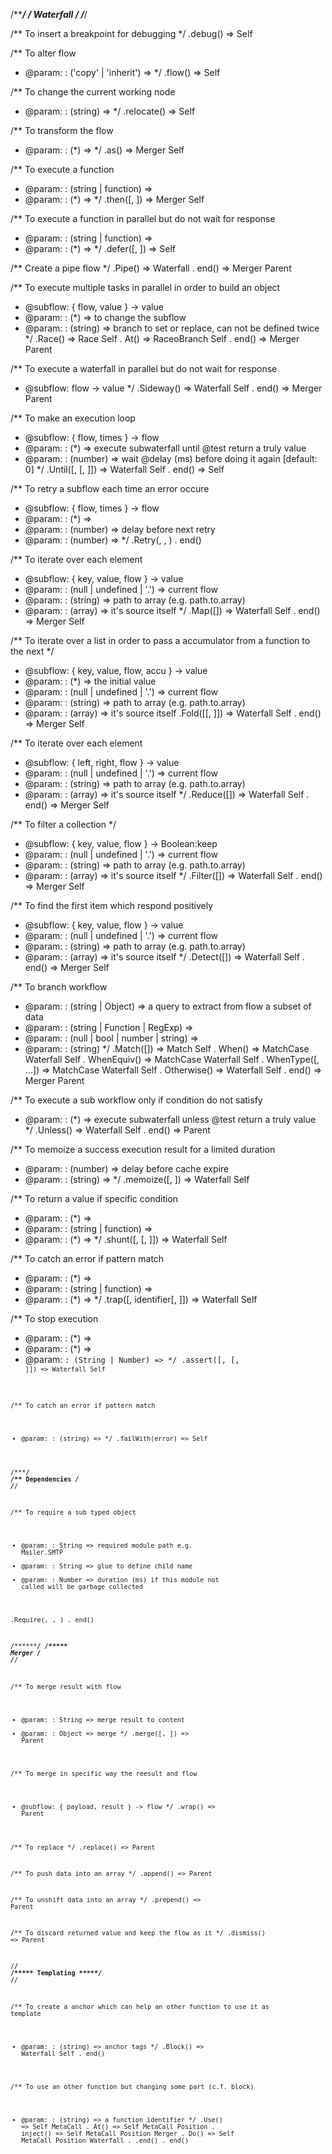 /*********************/
/**** Waterfall ******/
/*********************/

/** To insert a breakpoint for debugging
 */
.debug() => Self

/** To alter flow
 *    @param: <method>: ('copy' | 'inherit') =>
 */
.flow(<method>) => Self

/** To change the current working node
 *    @param: <location>: (string) =>
 */
.relocate(<location>) => Self

/** To transform the flow
 *    @param: <glue>: (*) =>
 */
.as(<glue>) => Merger Self

/** To execute a function
 *    @param: <identifier>: (string | function) =>
 *    @param: <glue>: (*)                       =>
 */
.then(<identifier>[, <glue>]) => Merger Self

/** To execute a function in parallel but do not wait for response
 *    @param: <identifier>: (string | function) =>
 *    @param: <glue>: (*)                       =>
 */
.defer(<identifier>[, <glue>]) => Self

/** Create a pipe flow
 */
.Pipe()  => Waterfall
.  end() => Merger Parent

/** To execute multiple tasks in parallel in order to build an object
 *    @subflow: { flow, value } -> value
 *    @param: <glue>: (*)      => to change the subflow
 *    @param: <path>: (string) => branch to set or replace, can not be defined twice
 */
.Race(<glue>) => Race Self
.  At(<path>) => RaceoBranch Self
.  end()      => Merger Parent

/** To execute a waterfall in parallel but do not wait for response
 *    @subflow: flow -> value
 */
.Sideway() => Waterfall Self
.  end()   => Merger Parent

/** To make an execution loop
 *    @subflow: { flow, times } -> flow
 *    @param: <test>: (*)       => execute subwaterfall until @test return a truly value
 *    @param: <delay>: (number) => wait @delay (ms) before doing it again [default: 0]
 */
.Until(<test>[, <delay>[, <glue>]]) => Waterfall Self
.  end()                            => Self

/** To retry a subflow each time an error occure
 *    @subflow: { flow, times } -> flow
 *    @param: <test>: (*)       => 
 *    @param: <delay>: (number) => delay before next retry
 *    @param: <count>: (number) => 
 */
.Retry(<number>, <delay>, <test>)
.  end()

/** To iterate over each element
 *    @subflow: { key, value, flow } ->  value
 *    @param: <source>: (null | undefined | '.') => current flow
 *    @param: <source>: (string)                 => path to array (e.g. path.to.array)
 *    @param: <source>: (array)                  => it's source itself
 */
.Map([<source>]) => Waterfall Self
.  end()         => Merger Self

/** To iterate over a list in order to pass a accumulator from a function to the next */
 *    @subflow: { key, value, flow, accu } ->  value
 *    @param: <accu>: (*)                        => the initial value
 *    @param: <source>: (null | undefined | '.') => current flow
 *    @param: <source>: (string)                 => path to array (e.g. path.to.array)
 *    @param: <source>: (array)                  => it's source itself
.Fold([<accu>[, <source>]]) => Waterfall Self
.  end()                    => Merger Self

/** To iterate over each element
 *    @subflow: { left, right, flow } ->  value
 *    @param: <source>: (null | undefined | '.') => current flow
 *    @param: <source>: (string)                 => path to array (e.g. path.to.array)
 *    @param: <source>: (array)                  => it's source itself
 */
.Reduce([<source>]) => Waterfall Self
.  end()            => Merger Self

/** To filter a collection */
 *    @subflow: { key, value, flow } -> Boolean:keep
 *    @param: <source>: (null | undefined | '.') => current flow
 *    @param: <source>: (string)                 => path to array (e.g. path.to.array)
 *    @param: <source>: (array)                  => it's source itself
 */
.Filter([<source>]) => Waterfall Self
.  end()            => Merger Self

/** To find the first item which respond positively
 *    @subflow: { key, value, flow } -> value
 *    @param: <source>: (null | undefined | '.') => current flow
 *    @param: <source>: (string)                 => path to array (e.g. path.to.array)
 *    @param: <source>: (array)                  => it's source itself
 */
.Detect([<source>]) => Waterfall Self
.  end()            => Merger Self

/** To branch workflow
 *    @param: <view>: (string | Object)                => a query to extract from flow a subset of data
 *    @param: <test>: (string | Function | RegExp)     => 
 *    @param: <value>: (null | bool | number | string) => 
 *    @param: <type>: (string)
 */
.Match([<view>])           => Match Self
.  When(<test>)            => MatchCase Waterfall Self
.  WhenEquiv(<value>)      => MatchCase Waterfall Self
.  WhenType(<type>[, ...]) => MatchCase Waterfall Self
.  Otherwise()             => Waterfall Self
.  end()                   => Merger Parent

/** To execute a sub workflow only if condition do not satisfy
 *    @param: <test>: (*) => execute subwaterfall unless @test return a truly value
 */
.Unless(<test>) => Waterfall Self
.  end()        => Parent

/** To memoize a success execution result for a limited duration
 *    @param: <duration>: (number) => delay before cache expire
 *    @param: <key>: (string)      => 
 */
.memoize(<duration>[, <key>]) => Waterfall Self

/** To return a value if specific condition
 *    @param: <test>: (*)                       =>
 *    @param: <identifier>: (string | function) =>
 *    @param: <glue>: (*)                       =>
 */
.shunt(<test>[, <identifier>[, <glue>]]) => Waterfall Self

/** To catch an error if pattern match
 *    @param: <test>: (*)                       =>
 *    @param: <identifier>: (string | function) =>
 *    @param: <glue>: (*)                       =>
 */
.trap(<test>[, identifier[, <glue>]]) => Waterfall Self

/** To stop execution
 *    @param: <test>: (*) =>
 *    @param: <glue>: (*) =>
 *    @param: <code>: (String | Number) =>
 */
.assert(<test>[, <glue>[, <code>]]) => Waterfall Self

/** To catch an error if pattern match
 *    @param: <error>: (string) =>
 */
.failWith(error) => Self

/*******************/
/** Dependencies ***/
/*******************/

/** To require a sub typed object
 *    @param: <module>: String => required module path e.g. Mailer.SMTP
 *    @param: <name>: String => glue to define child name
 *    @param: <lifetime>: Number => duration (ms) if this module not called will be garbage collected

.Require(<module>, <name>, <lifetime>)
.  end()
 
/*******************/
/***** Merger ******/
/*******************/

/** To merge result with flow
 *    @param: <path>: String => merge result to content
 *    @param: <path>: Object => merge 
 */
.merge(<path>[, <glue>]) => Parent

/** To merge in specific way the reesult and flow
 *    @subflow: { payload, result } -> flow
 */
.wrap(<glue>) => Parent

/** To replace
 */
.replace(<path>) => Parent

/** To push data into an array
 */
.append(<path>) => Parent

/** To unshift data into an array
 */
.prepend(<path>) => Parent

/** To discard returned value and keep the flow as it
 */
.dismiss() => Parent

/**********************/
/***** Templating *****/
/**********************/

/** To create a anchor which can help an other function to use it as template
 *    @param: <tags>: (string) => anchor tags
 */
.Block(<tags>) => Waterfall Self
.  end()

/** To use an other function but changing some part (c.f. block)
 *    @param: <fqn>: (string) => a function identifier
 */
.Use(<fqn>)         => Self MetaCall
.  At(<tags>)       => Self MetaCall Position
.    inject(<data>) => Self MetaCall Position Merger
.    Do()           => Self MetaCall Position Waterfall
.      .end()
.  end()

